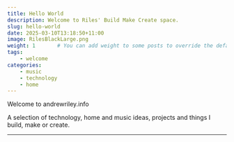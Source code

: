 ```yaml
---
title: Hello World
description: Welcome to Riles' Build Make Create space. 
slug: hello-world
date: 2025-03-10T13:18:50+11:00
image: RilesBlackLarge.png
weight: 1       # You can add weight to some posts to override the default sorting (date descending)
tags: 
    - welcome
categories:
    - music
    - technology
    - home
---
```


Welcome to andrewriley.info 

A selection of technology, home and music ideas, projects and things I build, make or create.

---